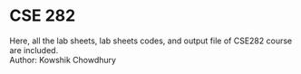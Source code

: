 # CSE 282
Here, all the lab sheets, lab sheets codes, and output file of CSE282 course are included.
<br>
Author: Kowshik Chowdhury
<br>
